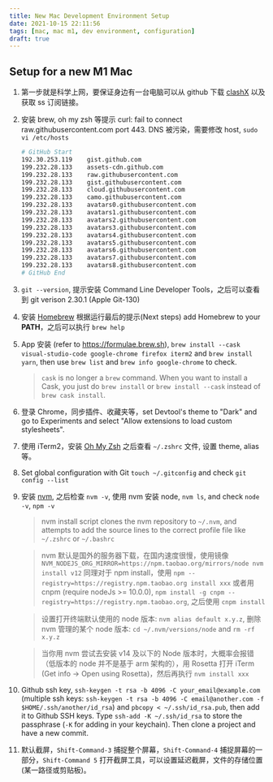 ```yaml
---
title: New Mac Development Environment Setup
date: 2021-10-15 22:11:56
tags: [mac, mac m1, dev environment, configuration]
draft: true
---
```


## Setup for a new M1 Mac
1. 第一步就是科学上网，要保证身边有一台电脑可以从 github 下载 [clashX](https://github.com/yichengchen/clashX/releases) 以及获取 ss 订阅链接。
2. 安装 brew, oh my zsh 等提示 curl: fail to connect raw.githubusercontent.com port 443. DNS 被污染，需要修改 host, `sudo vi /etc/hosts`
    ```sh
    # GitHub Start
    192.30.253.119    gist.github.com
    199.232.28.133    assets-cdn.github.com
    199.232.28.133    raw.githubusercontent.com
    199.232.28.133    gist.githubusercontent.com
    199.232.28.133    cloud.githubusercontent.com
    199.232.28.133    camo.githubusercontent.com
    199.232.28.133    avatars0.githubusercontent.com
    199.232.28.133    avatars1.githubusercontent.com
    199.232.28.133    avatars2.githubusercontent.com
    199.232.28.133    avatars3.githubusercontent.com
    199.232.28.133    avatars4.githubusercontent.com
    199.232.28.133    avatars5.githubusercontent.com
    199.232.28.133    avatars6.githubusercontent.com
    199.232.28.133    avatars7.githubusercontent.com
    199.232.28.133    avatars8.githubusercontent.com
    # GitHub End
    ```
3. `git --version`, 提示安装 Command Line Developer Tools，之后可以查看到 git verison 2.30.1 (Apple Git-130)
4. 安装 [Homebrew](https://brew.sh/) 根据运行最后的提示(Next steps) add Homebrew to your **PATH**，之后可以执行 `brew help`
5. App 安装 (refer to https://formulae.brew.sh), `brew install --cask visual-studio-code google-chrome firefox iterm2` and `brew install yarn`, then use `brew list` and `brew info google-chrome` to check.
    > `cask` is no longer a `brew` command. When you want to install a Cask, you just do `brew install` or `brew install --cask` instead of `brew cask install`.
6. 登录 Chrome，同步插件、收藏夹等，set Devtool's theme to "Dark" and go to Experiments and select "Allow extensions to load custom stylesheets".
7. 使用 iTerm2，安装 [Oh My Zsh](https://github.com/ohmyzsh/ohmyzsh) 之后查看 `~/.zshrc` 文件, 设置 theme, alias 等。
8. Set global configuration with Git `touch ~/.gitconfig` and check `git config --list`
9. 安装 [nvm](https://github.com/nvm-sh/nvm), 之后检查 `nvm -v`, 使用 nvm 安装 node, `nvm ls`, and check `node -v`, `npm -v`
    > nvm install script clones the nvm repository to `~/.nvm`, and attempts to add the source lines to the correct profile file like `~/.zshrc` or `~/.bashrc`
    
    > nvm 默认是国外的服务器下载，在国内速度很慢，使用镜像 `NVM_NODEJS_ORG_MIRROR=https://npm.taobao.org/mirrors/node nvm install v12` 同理对于 npm install，使用 `npm --registry=https://registry.npm.taobao.org install xxx` 或者用 cnpm (require nodeJs >= 10.0.0), `npm install -g cnpm --registry=https://registry.npm.taobao.org`, 之后使用 `cnpm install`

    > 设置打开终端默认使用的 node 版本: `nvm alias default x.y.z`, 删除 nvm 管理的某个 node 版本: `cd ~/.nvm/versions/node` and `rm -rf x.y.z`

    > 当你用 nvm 尝试去安装 v14 及以下的 Node 版本时，大概率会报错（低版本的 node 并不是基于 arm 架构的），用 Rosetta 打开 iTerm (Get info -> Open using Rosetta)，然后再执行 `nvm install xxx`
10. Github ssh key, `ssh-keygen -t rsa -b 4096 -C your_email@example.com` (multiple ssh keys: `ssh-keygen -t rsa -b 4096 -C email@another.com -f $HOME/.ssh/another/id_rsa`) and `pbcopy < ~/.ssh/id_rsa.pub`, then add it to Github SSH keys. Type `ssh-add -K ~/.ssh/id_rsa` to store the passphrase (`-K` for adding in your keychain). Then clone a project and have a new commit.
11. 默认截屏，`Shift-Command-3` 捕捉整个屏幕，`Shift-Command-4` 捕捉屏幕的一部分，`Shift-Command 5` 打开截屏工具，可以设置延迟截屏，文件的存储位置 (某一路径或剪贴板)。
